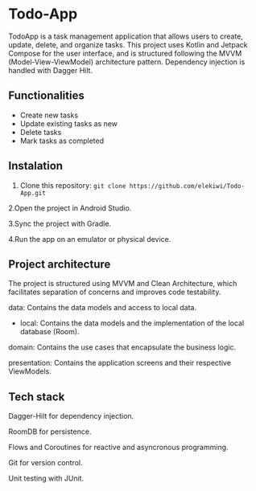 # Todo-App

TodoApp is a task management application that allows users to create, update, delete, and organize tasks. This project uses Kotlin and Jetpack Compose for the user interface, and is structured following the MVVM (Model-View-ViewModel) architecture pattern. Dependency injection is handled with Dagger Hilt.

## Functionalities

* Create new tasks
* Update existing tasks as new
* Delete tasks
* Mark tasks as completed

## Instalation

1. Clone this repository:
`git clone https://github.com/elekiwi/Todo-App.git`

2.Open the project in Android Studio.

3.Sync the project with Gradle.

4.Run the app on an emulator or physical device.


## Project architecture

The project is structured using MVVM and Clean Architecture, which facilitates separation of concerns and improves code testability.

data: Contains the data models and access to local data.

  * local: Contains the data models and the implementation of the local database (Room).
    
domain: Contains the use cases that encapsulate the business logic.

presentation: Contains the application screens and their respective ViewModels.

## Tech stack

Dagger-Hilt for dependency injection.

RoomDB for persistence.

Flows and Coroutines for reactive and asyncronous programming.

Git for version control.

Unit testing with JUnit.

